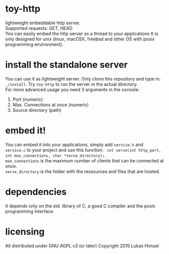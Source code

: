 # toy-http
lightweight embeddable http server.  
Supported requests: GET, HEAD  
You can easily embed the http server as a thread to your applications
It is only designed for unix (linux, macOSX, freebsd and other OS with posix programming environment).

# install the standalone server
You can use it as lightweight server. Only clone this repository and
type in: `./install`.
Try `toy-http` to run the server in the actual directory.  
For more advanced usage you need 3 arguments in the console:
1. Port (numeric)
2. Max. Connections at once (numeric)
3. Source directory (path)

# embed it!
You can embed it into your applications, simply add `service.h` and `service.c` to your project
and use this function: ` int serve(int http_port, int max_connections, char *serve_directory);`.  
`max_connections` is the maximum number of clients that can be connected at once.  
`serve_directory` is the folder with the ressources and files that are hosted.

# dependencies
It depends only on the std. library of C, a good C compiler and the posix programming interface.

# licensing
All distributed under GNU AGPL v3 (or later) Copyright 2015 Lukas Himsel
